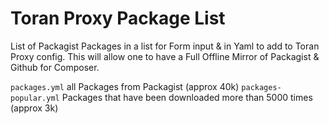# Toran Proxy Package List

List of Packagist Packages in a list for Form input & in Yaml to add to Toran Proxy config. This will allow one to have a Full Offline Mirror of Packagist & Github for Composer.

`packages.yml` all Packages from Packagist (approx 40k)
`packages-popular.yml` Packages that have been downloaded more than 5000 times (approx 3k)
